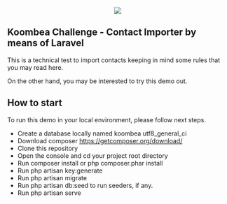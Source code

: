 <p align="center"><a href="https://www.koombea.com/" target="_blank"><img src="https://www.koombea.com/wp-content/uploads/2020/04/Logo-with-solid-background.jpg"></a></p>

## Koombea Challenge - Contact Importer by means of Laravel

This is a technical test to import contacts keeping in mind some rules that you may read here.

On the other hand, you may be interested to try this demo out. 


## How to start

To run this demo in your local environment, please follow next steps.

- Create a database locally named koombea utf8_general_ci
- Download composer https://getcomposer.org/download/
- Clone this repository
- Open the console and cd your project root directory
- Run composer install or php composer.phar install
- Run php artisan key:generate
- Run php artisan migrate
- Run php artisan db:seed to run seeders, if any.
- Run php artisan serve


